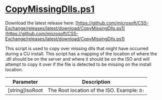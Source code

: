 # [CopyMissingDlls.ps1](https://github.com/microsoft/CSS-Exchange/releases/latest/download/CopyMissingDlls.ps1)

Download the latest release here: [https://github.com/microsoft/CSS-Exchange/releases/latest/download/CopyMissingDlls.ps1](https://github.com/microsoft/CSS-Exchange/releases/latest/download/CopyMissingDlls.ps1)

This script is used to copy over missing dlls that might have occurred during a CU install. This script has a mapping of the location of where the .dll should be on the server and where it should be on the ISO and will attempt to copy it over if the file is detected to be missing on the install location.

Parameter | Description
----------|------------
[string]IsoRoot | The Root location of the ISO. Example: `D:`
